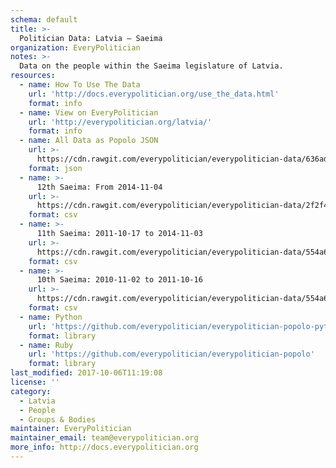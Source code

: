 ```yaml
---
schema: default
title: >-
  Politician Data: Latvia — Saeima
organization: EveryPolitician
notes: >-
  Data on the people within the Saeima legislature of Latvia.
resources:
  - name: How To Use The Data
    url: 'http://docs.everypolitician.org/use_the_data.html'
    format: info
  - name: View on EveryPolitician
    url: 'http://everypolitician.org/latvia/'
    format: info
  - name: All Data as Popolo JSON
    url: >-
      https://cdn.rawgit.com/everypolitician/everypolitician-data/636ad8e7d930d273262d07e7b14f7bb353e9e786/data/Latvia/Saeima/ep-popolo-v1.0.json
    format: json
  - name: >-
      12th Saeima: From 2014-11-04
    url: >-
      https://cdn.rawgit.com/everypolitician/everypolitician-data/2f2f4eb466705a69604ab4e753fe9c47b2f85cb3/data/Latvia/Saeima/term-12.csv
    format: csv
  - name: >-
      11th Saeima: 2011-10-17 to 2014-11-03
    url: >-
      https://cdn.rawgit.com/everypolitician/everypolitician-data/554a6cb306153130ac5558e4c015471d63e57cb7/data/Latvia/Saeima/term-11.csv
    format: csv
  - name: >-
      10th Saeima: 2010-11-02 to 2011-10-16
    url: >-
      https://cdn.rawgit.com/everypolitician/everypolitician-data/554a6cb306153130ac5558e4c015471d63e57cb7/data/Latvia/Saeima/term-10.csv
    format: csv
  - name: Python
    url: 'https://github.com/everypolitician/everypolitician-popolo-python'
    format: library
  - name: Ruby
    url: 'https://github.com/everypolitician/everypolitician-popolo'
    format: library
last_modified: 2017-10-06T11:19:08
license: ''
category:
  - Latvia
  - People
  - Groups & Bodies
maintainer: EveryPolitician
maintainer_email: team@everypolitician.org
more_info: http://docs.everypolitician.org
---
```

